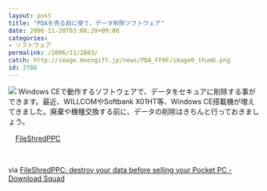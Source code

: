 ```yaml
---
layout: post
title: "PDAを売る前に使う、データ削除ソフトウェア"
date: 2006-11-20T03:08:29+09:00
categories:
- ソフトウェア
permalink: /2006/11/2803/
catch: http://image.moongift.jp/news/PDA_FF0F/image0_thumb.png
id: 2788
---
```

[![](http://image.moongift.jp/news/PDA_FF0F/image0_thumb.png)](http://image.moongift.jp/news/PDA_FF0F/image02.png) Windows CEで動作するソフトウェアで、データをセキュアに削除する事ができます。最近、WILLCOMやSoftbank X01HT等、Windows CE搭載機が増えてきました。廃棄や機種交換する前に、データの削除はきちんと行っておきましょう。

 

　[FileShredPPC](http://pocketpcapps.net/fileshredppc.aspx)

&nbsp;

 

via [FileShredPPC: destroy your data before selling your Pocket PC - Download Squad](http://www.downloadsquad.com/2006/11/18/fileshredppc-destroy-your-data-before-selling-your-pocket-pc/)

